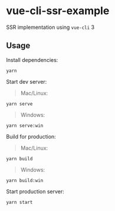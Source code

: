 # vue-cli-ssr-example

SSR implementation using `vue-cli` 3

## Usage

Install dependencies:

```
yarn
```

Start dev server:

> Mac/Linux:

```
yarn serve
```
> Windows:
```
yarn serve:win
```

Build for production:

> Mac/Linux:
```
yarn build
```
> Windows:
```
yarn build:win
```

Start production server:

```
yarn start
```